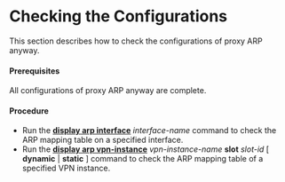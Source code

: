 Checking the Configurations
===========================

This section describes how to check the configurations of proxy ARP anyway.

#### Prerequisites

All configurations of proxy ARP anyway are complete.


#### Procedure

* Run the [**display arp interface**](cmdqueryname=display+arp+interface) *interface-name* command to check the ARP mapping table on a specified interface.
* Run the [**display arp vpn-instance**](cmdqueryname=display+arp+vpn-instance) *vpn-instance-name* **slot** *slot-id* [ **dynamic** | **static** ] command to check the ARP mapping table of a specified VPN instance.